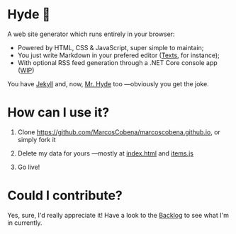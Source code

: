 # Hyde 👹

A web site generator which runs entirely in your browser:
- Powered by HTML, CSS & JavaScript, super simple to maintain;
- You just write Markdown in your prefered editor ([Texts](http://www.texts.io/), for instance);
- With optional RSS feed generation through a .NET Core console app ([WIP](https://github.com/MarcosCobena/marcoscobena.github.io/blob/master/ItemsToRss/Program.cs))

You have [Jekyll](https://github.com/jekyll/jekyll) and, now, [Mr. Hyde](https://github.com/MarcosCobena/marcoscobena.github.io) too —obviously you get the joke.

# How can I use it?

1.  Clone <https://github.com/MarcosCobena/marcoscobena.github.io>, or simply fork it

2.  Delete my data for yours —mostly at [index.html](https://github.com/MarcosCobena/marcoscobena.github.io/blob/master/index.html) and [items.js](https://github.com/MarcosCobena/marcoscobena.github.io/blob/master/items/items.js)

3.  Go live!

# Could I contribute?

Yes, sure, I'd really appreciate it! Have a look to the [Backlog](https://github.com/MarcosCobena/marcoscobena.github.io/issues/1) to see what I'm in currently.
